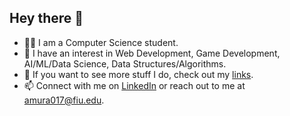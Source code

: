 ## Hey there 👋
- 👨‍🎓 I am a Computer Science student.
- 🔭 I have an interest in Web Development, Game Development, AI/ML/Data Science, Data Structures/Algorithms.
- 🌱 If you want to see more stuff I do, check out my [links](https://linktr.ee/amrmur).
- 📫 Connect with me on [LinkedIn](https://www.linkedin.com/in/amrit-murali/) or reach out to me at amura017@fiu.edu.

<!--
**AmritMurali/AmritMurali** is a ✨ _special_ ✨ repository because its `README.md` (this file) appears on your GitHub profile.

Here are some ideas to get you started:

- 🔭 I’m currently working on ...
- 🌱 I’m currently learning ...
- 👯 I’m looking to collaborate on ...
- 🤔 I’m looking for help with ...
- 💬 Ask me about ...
- 📫 How to reach me: ...
- 😄 Pronouns: ...
- ⚡ Fun fact: ...
-->
